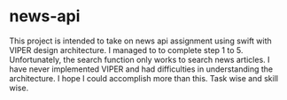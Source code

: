 # news-api

This project is intended to take on news api assignment using swift with VIPER design architecture.
I managed to to complete step 1 to 5. Unfortunately, the search function only works to search news articles.
I have never implemented VIPER and had difficulties in understanding the architecture.
I hope I could accomplish more than this. Task wise and skill wise.
